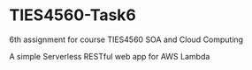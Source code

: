 # TIES4560-Task6
6th assignment for course TIES4560 SOA and Cloud Computing

A simple Serverless RESTful web app for AWS Lambda
